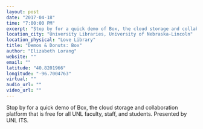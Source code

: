 ```yaml
---
layout: post
date: "2017-04-18"
time: "7:00:00 PM"
excerpt: "Stop by for a quick demo of Box, the cloud storage and collaboration platform that is free for all UNL faculty, staff, and students. ..."
location_city: "University Libraries, University of Nebraska-Lincoln"
location_physical: "Love Library"
title: "Demos & Donuts: Box"
author: "Elizabeth Lorang"
website: ""
email: ""
latitude: "40.8201966"
longitude: "-96.7004763"
virtual: ""
audio_url: ""
video_url: ""
---
```


Stop by for a quick demo of Box, the cloud storage and collaboration platform that is free for all UNL faculty, staff, and students. Presented by UNL ITS.
